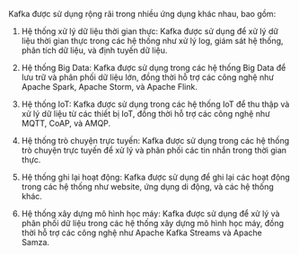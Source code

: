 Kafka được sử dụng rộng rãi trong nhiều ứng dụng khác nhau, bao gồm:

1. Hệ thống xử lý dữ liệu thời gian thực: Kafka được sử dụng để xử lý dữ liệu thời gian thực trong các hệ thống như xử lý log, giám sát hệ thống, phân tích dữ liệu, và định tuyến dữ liệu.

2. Hệ thống Big Data: Kafka được sử dụng trong các hệ thống Big Data để lưu trữ và phân phối dữ liệu lớn, đồng thời hỗ trợ các công nghệ như Apache Spark, Apache Storm, và Apache Flink.

3. Hệ thống IoT: Kafka được sử dụng trong các hệ thống IoT để thu thập và xử lý dữ liệu từ các thiết bị IoT, đồng thời hỗ trợ các công nghệ như MQTT, CoAP, và AMQP.

4. Hệ thống trò chuyện trực tuyến: Kafka được sử dụng trong các hệ thống trò chuyện trực tuyến để xử lý và phân phối các tin nhắn trong thời gian thực.

5. Hệ thống ghi lại hoạt động: Kafka được sử dụng để ghi lại các hoạt động trong các hệ thống như website, ứng dụng di động, và các hệ thống khác.

6. Hệ thống xây dựng mô hình học máy: Kafka được sử dụng để xử lý và phân phối dữ liệu trong các hệ thống xây dựng mô hình học máy, đồng thời hỗ trợ các công nghệ như Apache Kafka Streams và Apache Samza.